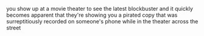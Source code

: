 you show up at a movie theater to see the latest blockbuster and it quickly
becomes apparent that they're showing you a pirated copy that was
surreptitiously recorded on someone's phone while in the theater across the
street
